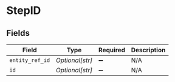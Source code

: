 # StepID


## Fields

| Field              | Type               | Required           | Description        |
| ------------------ | ------------------ | ------------------ | ------------------ |
| `entity_ref_id`    | *Optional[str]*    | :heavy_minus_sign: | N/A                |
| `id`               | *Optional[str]*    | :heavy_minus_sign: | N/A                |